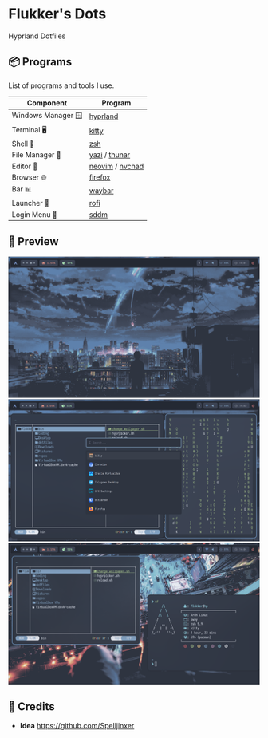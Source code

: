 # Flukker's Dots
Hyprland Dotfiles

## 📦 Programs

List of programs and tools I use.


| Component         | Program    |
|-------------------|------------|
| Windows Manager 🪟| [hyprland](https://github.com/hyprwm/Hyprland)  |
| Terminal 🖥️       | [kitty](https://github.com/kovidgoyal/kitty)        |
| Shell 🐚          | [zsh](https://github.com/ohmyzsh/ohmyzsh/wiki/Installing-ZSH)   |
| File Manager 📁   | [yazi](https://github.com/sxyazi/yazi)   / [thunar](https://github.com/mtwebster/thunar)      |
| Editor 📝         | [neovim](https://github.com/neovim/neovim) / [nvchad](https://github.com/NvChad/NvChad)     |
| Browser 🌐        | [firefox](https://github.com/topics/firefox-browser)     |
| Bar 📊            | [waybar](https://github.com/Alexays/Waybar)      |
| Launcher 🚀       | [rofi](https://github.com/davatorium/rofi)          |
| Login Menu 🚪     | [sddm](https://github.com/sddm/sddm)          |


## 🎸 Preview

![Preview](./Preview/screens-1729414896.png)
![Preview](./Preview/screens-1729414978.png)
![Preview](./Preview/screens-1729415054.png)

## 📝 Credits

- **Idea** https://github.com/Spelljinxer
